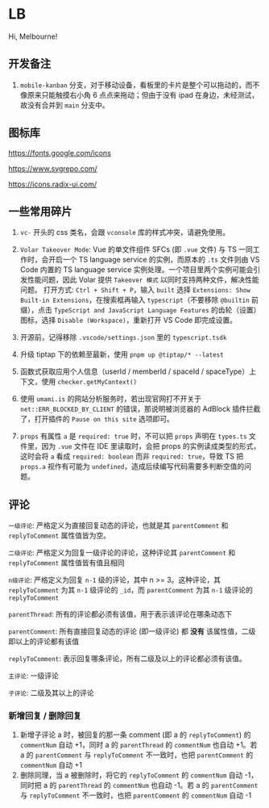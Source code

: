 # LB

Hi, Melbourne!

## 开发备注

1. `mobile-kanban` 分支，对于移动设备，看板里的卡片是整个可以拖动的，而不像原来只能触摸右小角 6 点点来拖动；但由于没有 ipad 在身边，未经测试，故没有合并到 `main` 分支中。


## 图标库

https://fonts.google.com/icons

https://www.svgrepo.com/

https://icons.radix-ui.com/

## 一些常用碎片

1. `vc-` 开头的 css 类名，会跟 `vconsole` 库的样式冲突，请避免使用。

2. `Volar Takeover Mode`: Vue 的单文件组件 SFCs (即 `.vue` 文件) 与 TS 一同工作时，会开启一个 TS language service 的实例，而原本的 `.ts` 文件则由 VS Code 内置的 TS language service 实例处理。一个项目里两个实例可能会引发性能问题，因此 Volar 提供 `Takeover 模式` 以同时支持两种文件，解决性能问题。
   打开方式: `Ctrl + Shift + P`，输入 `built` 选择 `Extensions: Show Built-in Extensions`，在搜索框再输入 `typescript`（不要移除 `@builtin` 前缀），点击 `TypeScript and JavaScript Language Features` 的齿轮（设置）图标，选择 `Disable (Workspace)`，重新打开 VS Code 即完成设置。

3. 开源前，记得移除 `.vscode/settings.json` 里的 `typescript.tsdk`

4. 升级 tiptap 下的依赖至最新，使用 `pnpm up @tiptap/* --latest`

5. 函数式获取应用个人信息（userId / memberId / spaceId / spaceType）上下文，使用 `checker.getMyContext()` 

6. 使用 `umami.is` 的网站分析服务时，若出现官网打不开关于 `net::ERR_BLOCKED_BY_CLIENT` 的错误，那说明被浏览器的 AdBlock 插件拦截了，打开插件的 `Pause on this site` 选项即可。

7. `props` 有属性 `a` 是 `required: true` 时，不可以把 `props` 声明在 `types.ts` 文件里，因为 `.vue` 文件在 IDE 里读取时，会把 props 的实例读成类型的形式，这时会将 `a` 看成 `required: boolean` 而非 `required: true`，导致 TS 把 `props.a` 视作有可能为 `undefined`，造成后续编写代码需要多判断空值的问题。

## 评论

`一级评论`: 严格定义为直接回复动态的评论，也就是其 `parentComment` 和 `replyToComment` 属性值皆为空。

`二级评论`: 严格定义为回复一级评论的评论，这种评论其 `parentComment` 和 `replyToComment` 属性值皆有值且相同

`n级评论`: 严格定义为回复 `n-1` 级的评论，其中 n >= 3。这种评论，其 `replyToComment` 为其 `n-1` 级评论的 `_id`，而 `parentComment` 为其 `n-1` 级评论的 `replyToComment`

`parentThread`: 所有的评论都必须有该值，用于表示该评论在哪条动态下

`parentComment`: 所有直接回复动态的评论 (即一级评论) 都 **没有** 该属性值，二级即以上的评论都有该值

`replyToComment`: 表示回复哪条评论，所有二级及以上的评论都必须有该值。

`主评论`: 一级评论

`子评论`: 二级及其以上的评论

### 新增回复 / 删除回复

1. 新增子评论 a 时，被回复的那一条 comment (即 a 的 `replyToComment`) 的 `commentNum` 自动 +1，同时 a 的 `parentThread` 的 `commentNum` 也自动 +1。若 a 的 `parentComment` 与 `replyToComment` 不一致时，也把 `parentComment` 的 `commentNum` 自动 +1
2. 删除同理，当 a 被删除时，将它的 `replyToComment` 的 `commentNum` 自动 -1，同时把 a 的 `parentThread` 的 `commentNum` 也自动 -1。若 a 的 `parentComment` 与 `replyToComment` 不一致时，也把 `parentComment` 的 `commentNum` 自动 -1 


